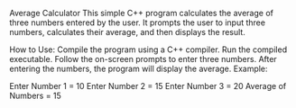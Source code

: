 Average Calculator
This simple C++ program calculates the average of three numbers entered by the user. It prompts the user to input three numbers, calculates their average, and then displays the result.

How to Use:
Compile the program using a C++ compiler.
Run the compiled executable.
Follow the on-screen prompts to enter three numbers.
After entering the numbers, the program will display the average.
Example:

Enter Number 1 = 10
Enter Number 2 = 15
Enter Number 3 = 20
Average of Numbers = 15
